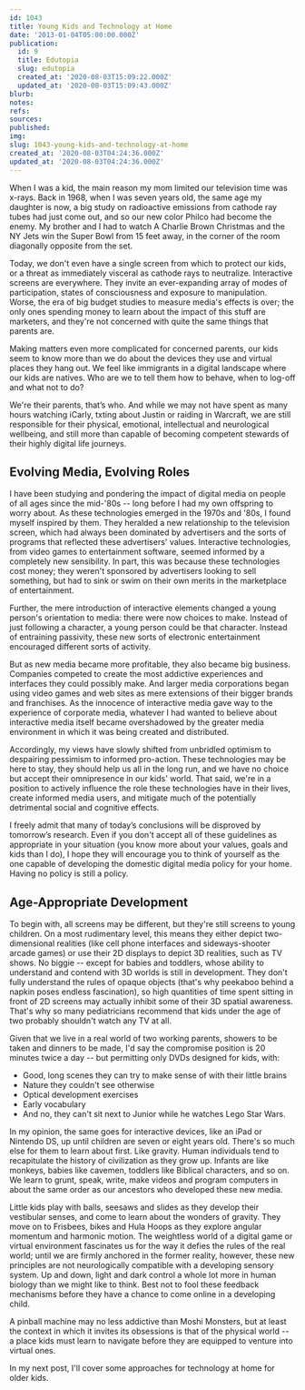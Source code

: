 ```yaml
---
id: 1043
title: Young Kids and Technology at Home
date: '2013-01-04T05:00:00.000Z'
publication:
  id: 9
  title: Edutopia
  slug: edutopia
  created_at: '2020-08-03T15:09:22.000Z'
  updated_at: '2020-08-03T15:09:43.000Z'
blurb: 
notes: 
refs: 
sources: 
published: 
img: 
slug: 1043-young-kids-and-technology-at-home
created_at: '2020-08-03T04:24:36.000Z'
updated_at: '2020-08-03T04:24:36.000Z'
---
```

When I was a kid, the main reason my mom limited our television time was x-rays. Back in 1968, when I was seven years old, the same age my daughter is now, a big study on radioactive emissions from cathode ray tubes had just come out, and so our new color Philco had become the enemy. My brother and I had to watch A Charlie Brown Christmas and the NY Jets win the Super Bowl from 15 feet away, in the corner of the room diagonally opposite from the set.

Today, we don't even have a single screen from which to protect our kids, or a threat as immediately visceral as cathode rays to neutralize. Interactive screens are everywhere. They invite an ever-expanding array of modes of participation, states of consciousness and exposure to manipulation. Worse, the era of big budget studies to measure media's effects is over; the only ones spending money to learn about the impact of this stuff are marketers, and they're not concerned with quite the same things that parents are.

Making matters even more complicated for concerned parents, our kids seem to know more than we do about the devices they use and virtual places they hang out. We feel like immigrants in a digital landscape where our kids are natives. Who are we to tell them how to behave, when to log-off and what not to do?

We're their parents, that’s who. And while we may not have spent as many hours watching iCarly, txting about Justin or raiding in Warcraft, we are still responsible for their physical, emotional, intellectual and neurological wellbeing, and still more than capable of becoming competent stewards of their highly digital life journeys.

## Evolving Media, Evolving Roles

I have been studying and pondering the impact of digital media on people of all ages since the mid-'80s -- long before I had my own offspring to worry about. As these technologies emerged in the 1970s and '80s, I found myself inspired by them. They heralded a new relationship to the television screen, which had always been dominated by advertisers and the sorts of programs that reflected these advertisers' values. Interactive technologies, from video games to entertainment software, seemed informed by a completely new sensibility. In part, this was because these technologies cost money; they weren't sponsored by advertisers looking to sell something, but had to sink or swim on their own merits in the marketplace of entertainment.

Further, the mere introduction of interactive elements changed a young person's orientation to media: there were now choices to make. Instead of just following a character, a young person could be that character. Instead of entraining passivity, these new sorts of electronic entertainment encouraged different sorts of activity.

But as new media became more profitable, they also became big business. Companies competed to create the most addictive experiences and interfaces they could possibly make. And larger media corporations began using video games and web sites as mere extensions of their bigger brands and franchises. As the innocence of interactive media gave way to the experience of corporate media, whatever I had wanted to believe about interactive media itself became overshadowed by the greater media environment in which it was being created and distributed.

Accordingly, my views have slowly shifted from unbridled optimism to despairing pessimism to informed pro-action. These technologies may be here to stay, they should help us all in the long run, and we have no choice but accept their omnipresence in our kids' world. That said, we're in a position to actively influence the role these technologies have in their lives, create informed media users, and mitigate much of the potentially detrimental social and cognitive effects.

I freely admit that many of today’s conclusions will be disproved by tomorrow’s research. Even if you don't accept all of these guidelines as appropriate in your situation (you know more about your values, goals and kids than I do), I hope they will encourage you to think of yourself as the one capable of developing the domestic digital media policy for your home. Having no policy is still a policy.

## Age-Appropriate Development

To begin with, all screens may be different, but they're still screens to young children. On a most rudimentary level, this means they either depict two-dimensional realities (like cell phone interfaces and sideways-shooter arcade games) or use their 2D displays to depict 3D realities, such as TV shows. No biggie -- except for babies and toddlers, whose ability to understand and contend with 3D worlds is still in development. They don't fully understand the rules of opaque objects (that's why peekaboo behind a napkin poses endless fascination), so high quantities of time spent sitting in front of 2D screens may actually inhibit some of their 3D spatial awareness. That's why so many pediatricians recommend that kids under the age of two probably shouldn't watch any TV at all.

Given that we live in a real world of two working parents, showers to be taken and dinners to be made, I'd say the compromise position is 20 minutes twice a day -- but permitting only DVDs designed for kids, with:

- Good, long scenes they can try to make sense of with their little brains
- Nature they couldn't see otherwise
- Optical development exercises
- Early vocabulary
- And no, they can't sit next to Junior while he watches Lego Star Wars.

In my opinion, the same goes for interactive devices, like an iPad or Nintendo DS, up until children are seven or eight years old. There's so much else for them to learn about first. Like gravity. Human individuals tend to recapitulate the history of civilization as they grow up. Infants are like monkeys, babies like cavemen, toddlers like Biblical characters, and so on. We learn to grunt, speak, write, make videos and program computers in about the same order as our ancestors who developed these new media.

Little kids play with balls, seesaws and slides as they develop their vestibular senses, and come to learn about the wonders of gravity. They move on to Frisbees, bikes and Hula Hoops as they explore angular momentum and harmonic motion. The weightless world of a digital game or virtual environment fascinates us for the way it defies the rules of the real world; until we are firmly anchored in the former reality, however, these new principles are not neurologically compatible with a developing sensory system. Up and down, light and dark control a whole lot more in human biology than we might like to think. Best not to fool these feedback mechanisms before they have a chance to come online in a developing child.

A pinball machine may no less addictive than Moshi Monsters, but at least the context in which it invites its obsessions is that of the physical world -- a place kids must learn to navigate before they are equipped to venture into virtual ones.

In my next post, I'll cover some approaches for technology at home for older kids.
